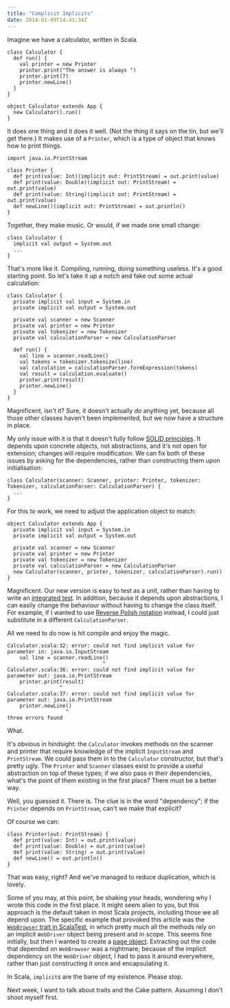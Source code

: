 ```yaml
---
title: "Complicit Implicits"
date: 2014-01-09T14:41:34Z
---
```


Imagine we have a calculator, written in Scala.

    class Calculator {
      def run() {
        val printer = new Printer
        printer.print("The answer is always ")
        printer.print(7)
        printer.newLine()
      }
    }

    object Calculator extends App {
      new Calculator().run()
    }

It does one thing and it does it well. (Not the thing it says on the tin, but we'll get there.) It makes use of a `Printer`, which is a type of object that knows how to print things.

    import java.io.PrintStream

    class Printer {
      def print(value: Int)(implicit out: PrintStream) = out.print(value)
      def print(value: Double)(implicit out: PrintStream) = out.print(value)
      def print(value: String)(implicit out: PrintStream) = out.print(value)
      def newLine()(implicit out: PrintStream) = out.println()
    }

<!--more-->

Together, they make music. Or would, if we made one small change:

    class Calculator {
      implicit val output = System.out
      ...
    }

That's more like it. Compiling, running, doing something useless. It's a good starting point. So let's take it up a notch and fake out some actual calculation:

    class Calculator {
      private implicit val input = System.in
      private implicit val output = System.out

      private val scanner = new Scanner
      private val printer = new Printer
      private val tokenizer = new Tokenizer
      private val calculationParser = new CalculationParser

      def run() {
        val line = scanner.readLine()
        val tokens = tokenizer.tokenize(line)
        val calculation = calculationParser.formExpression(tokens)
        val result = calculation.evaluate()
        printer.print(result)
        printer.newLine()
      }
    }

Magnificent, isn't it? Sure, it doesn't actually *do* anything yet, because all those other classes haven't been implemented, but we now have a structure in place.

My only issue with it is that it doesn't fully follow [SOLID principles][SOLID (object-oriented design)]. It depends upon concrete objects, not abstractions, and it's not open for extension; changes will require modification. We can fix both of these issues by asking for the dependencies, rather than constructing them upon initialisation:

    class Calculator(scanner: Scanner, printer: Printer, tokenizer: Tokenizer, calculationParser: CalculationParser) {
      ...
    }

For this to work, we need to adjust the application object to match:

    object Calculator extends App {
      private implicit val input = System.in
      private implicit val output = System.out

      private val scanner = new Scanner
      private val printer = new Printer
      private val tokenizer = new Tokenizer
      private val calculationParser = new CalculationParser
      new Calculator(scanner, printer, tokenizer, calculationParser).run()
    }

Magnificent. Our new version is easy to test as a unit, rather than having to write an [integrated test][Integrated Tests Are a Scam]. In addition, because it depends upon abstractions, I can easily change the behaviour without having to change the class itself. For example, if I wanted to use [Reverse Polish notation][] instead, I could just substitute in a different `CalculationParser`.

All we need to do now is hit compile and enjoy the magic.

    Calculator.scala:32: error: could not find implicit value for parameter in: java.io.InputStream
        val line = scanner.readLine()
                                   ^
    Calculator.scala:36: error: could not find implicit value for parameter out: java.io.PrintStream
        printer.print(result)
                     ^
    Calculator.scala:37: error: could not find implicit value for parameter out: java.io.PrintStream
        printer.newLine()
                       ^
    three errors found

What.

It's obvious in hindsight: the `Calculator` invokes methods on the scanner and printer that require knowledge of the implicit `InputStream` and `PrintStream`. We could pass them in to the `Calculator` constructor, but that's pretty ugly. The `Printer` and `Scanner` classes exist to provide a useful abstraction on top of these types; if we also pass in their dependencies, what's the point of them existing in the first place? There must be a better way.

Well, you guessed it. There is. The clue is in the word "dependency"; if the `Printer` depends on `PrintStream`, can't we make that explicit?

Of course we can:

    class Printer(out: PrintStream) {
      def print(value: Int) = out.print(value)
      def print(value: Double) = out.print(value)
      def print(value: String) = out.print(value)
      def newLine() = out.println()
    }

That was easy, right? And we've managed to reduce duplication, which is lovely.

Some of you may, at this point, be shaking your heads, wondering why I wrote this code in the first place. It might seem alien to you, but this approach is the default taken in most Scala projects, including those we all depend upon. The specific example that provoked this article was the [`WebBrowser` trait in ScalaTest][org.scalatest.selenium.WebBrowser], in which pretty much all the methods rely on an implicit `WebDriver` object being present and in scope. This seems fine initially, but then I wanted to create a [page object][PageObject]. Extracting out the code that depended on `WebBrowser` was a nightmare; because of the implicit dependency on the `WebDriver` object, I had to pass it around everywhere, rather than just constructing it once and encapsulating it.

In Scala, `implicit`s are the bane of my existence. Please stop.

Next week, I want to talk about traits and the Cake pattern. Assuming I don't shoot myself first.

[SOLID (object-oriented design)]: https://en.wikipedia.org/wiki/SOLID_%28object-oriented_design%29
[Integrated Tests Are a Scam]: http://blog.thecodewhisperer.com/2010/10/16/integrated-tests-are-a-scam/
[Reverse Polish notation]: https://en.wikipedia.org/wiki/Reverse_Polish_notation
[org.scalatest.selenium.WebBrowser]: http://doc.scalatest.org/2.0/index.html#org.scalatest.selenium.WebBrowser
[PageObject]: http://martinfowler.com/bliki/PageObject.html
